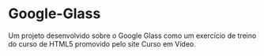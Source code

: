 # Google-Glass
Um projeto desenvolvido sobre o Google Glass como um exercício de treino do curso de HTML5 promovido pelo site Curso em Vídeo. 
